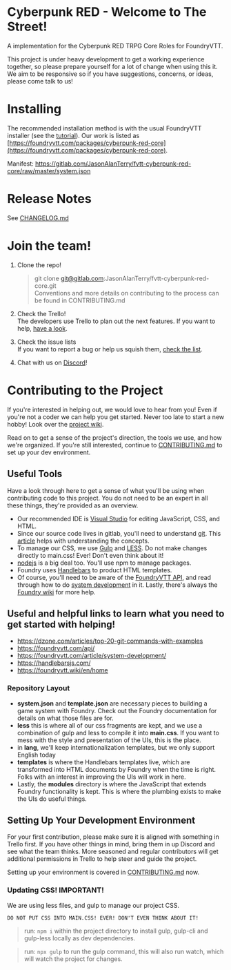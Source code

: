 # Cyberpunk RED - Welcome to The Street!

A implementation for the Cyberpunk RED TRPG Core Roles for FoundryVTT.

This project is under heavy development to get a working experience together, so please prepare yourself for a lot of change when using this it. We aim to be responsive so if you have suggestions, concerns, or ideas, please come talk to us!

# Installing

The recommended installation method is with the usual FoundryVTT installer (see the [tutorial](https://foundryvtt.com/article/tutorial/)). Our work is listed as [https://foundryvtt.com/packages/cyberpunk-red-core](https://foundryvtt.com/packages/cyberpunk-red-core). 

Manifest: https://gitlab.com/JasonAlanTerry/fvtt-cyberpunk-red-core/raw/master/system.json

# Release Notes

See [CHANGELOG.md](https://gitlab.com/JasonAlanTerry/fvtt-cyberpunk-red-core/-/blob/master/CONTRIBUTING.md)

# Join the team!

1.  Clone the repo!<br>
    > git clone git@gitlab.com:JasonAlanTerry/fvtt-cyberpunk-red-core.git<br>
    Conventions and more details on contributing to the process can be found in CONTRIBUTING.md

2.  Check the Trello!<br>
    The developers use Trello to plan out the next features. If you want to help, [have a look](https://trello.com/b/zb5FBnKS/project-red-roadmap-todo).

3. Check the issue lists<br>
    If you want to report a bug or help us squish them, [check the list](https://gitlab.com/JasonAlanTerry/fvtt-cyberpunk-red-core/-/issues).

4.  Chat with us on [Discord](https://discord.gg/hpyz2nf6Vk)!

# Contributing to the Project

If you're interested in helping out, we would love to hear from you! Even if you're not a coder we can help you get started. Never too late to start a new hobby! Look over the [project wiki](https://gitlab.com/JasonAlanTerry/fvtt-cyberpunk-red-core/-/wikis/home).

Read on to get a sense of the project's direction, the tools we use, and how we're organized. If you're still interested, continue to [CONTRIBUTING.md](https://gitlab.com/JasonAlanTerry/fvtt-cyberpunk-red-core/-/blob/dev/CONTRIBUTING.md) to set up your dev environment.

## Useful Tools 

Have a look through here to get a sense of what you'll be using when contributing code to this project. You do not need to be an expert in all these things, they're provided as an overview.

- Our recommended IDE is [Visual Studio](https://code.visualstudio.com/) for editing JavaScript, CSS, and HTML.
- Since our source code lives in gitlab, you'll need to understand [git](https://git-scm.com/). This [article](https://dzone.com/articles/top-20-git-commands-with-examples) helps with understanding the concepts.
- To manage our CSS, we use [Gulp](https://gulpjs.com/) and [LESS](http://lesscss.org/). Do not make changes directly to main.css! Ever! Don't even think about it!
- [nodejs](https://nodejs.org/en/) is a big deal too. You'll use npm to manage packages.
- Foundry uses [Handlebars](https://handlebarsjs.com/) to product HTML templates.
- Of course, you'll need to be aware of the [FoundryVTT API](https://foundryvtt.com/api/), and read through how to do [system development](https://foundryvtt.com/article/system-development/) in it. Lastly, there's always the [Foundry wiki](https://foundryvtt.wiki/en/home) for more help.

## Useful and helpful links to learn what you need to get started with helping!

- https://dzone.com/articles/top-20-git-commands-with-examples
- https://foundryvtt.com/api/
- https://foundryvtt.com/article/system-development/
- https://handlebarsjs.com/
- https://foundryvtt.wiki/en/home

### Repository Layout

- **system.json** and **template.json** are necessary pieces to building a game system with Foundry. Check out the Foundry documentation for details on what those files are for.
- **less** this is where all of our css fragments are kept, and we use a combination of gulp and less to compile it into **main.css**. If you want to mess with the style and presentation of the UIs, this is the place.
- in **lang**, we'll keep internationalization templates, but we only support English today
- **templates** is where the Handlebars templates live, which are transformed into HTML documents by Foundry when the time is right. Folks with an interest in improving the UIs will work in here.
- Lastly, the **modules** directory is where the JavaScript that extends Foundry functionality is kept. This is where the plumbing exists to make the UIs do useful things.

## Setting Up Your Development Environment

For your first contribution, please make sure it is aligned with something in Trello first. If you have other things in mind, bring them in up Discord and see what the team thinks. More seasoned and regular contributors will get additional permissions in Trello to help steer and guide the project.

Setting up your environment is covered in [CONTRIBUTING.md](https://gitlab.com/JasonAlanTerry/fvtt-cyberpunk-red-core/-/blob/dev/CONTRIBUTING.md) now.

### Updating CSS! IMPORTANT!

We are using less files, and gulp to manage our project CSS.

`DO NOT PUT CSS INTO MAIN.CSS! EVER! DON'T EVEN THINK ABOUT IT!`

> run: `npm i` within the project directory to install gulp, gulp-cli and gulp-less locally as dev dependencies.

> run: `npx gulp` to run the gulp command, this will also run watch, which will watch the project for changes.
